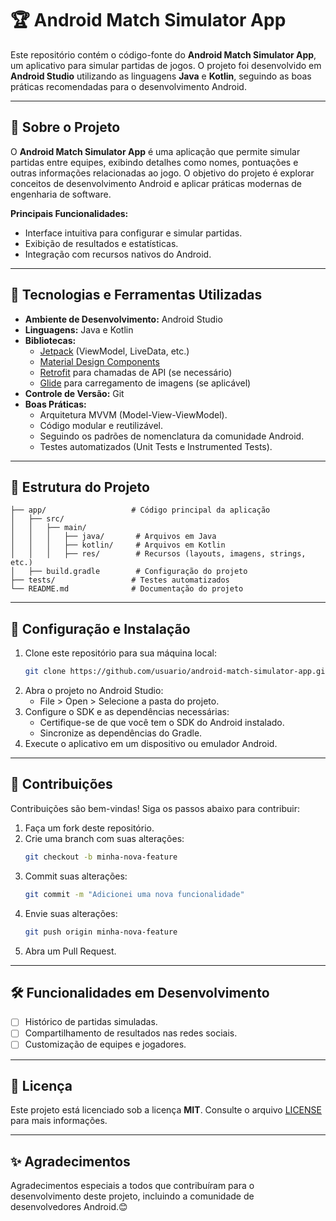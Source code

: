 # 🏆 Android Match Simulator App

Este repositório contém o código-fonte do **Android Match Simulator App**, um aplicativo para simular partidas de jogos. O projeto foi desenvolvido em **Android Studio** utilizando as linguagens **Java** e **Kotlin**, seguindo as boas práticas recomendadas para o desenvolvimento Android.

---

## 📝 Sobre o Projeto

O **Android Match Simulator App** é uma aplicação que permite simular partidas entre equipes, exibindo detalhes como nomes, pontuações e outras informações relacionadas ao jogo. O objetivo do projeto é explorar conceitos de desenvolvimento Android e aplicar práticas modernas de engenharia de software.

**Principais Funcionalidades:**
- Interface intuitiva para configurar e simular partidas.
- Exibição de resultados e estatísticas.
- Integração com recursos nativos do Android.

---

## 🚀 Tecnologias e Ferramentas Utilizadas

- **Ambiente de Desenvolvimento:** Android Studio
- **Linguagens:** Java e Kotlin
- **Bibliotecas:**  
  - [Jetpack](https://developer.android.com/jetpack) (ViewModel, LiveData, etc.)
  - [Material Design Components](https://material.io/develop/android)
  - [Retrofit](https://square.github.io/retrofit/) para chamadas de API (se necessário)
  - [Glide](https://github.com/bumptech/glide) para carregamento de imagens (se aplicável)
- **Controle de Versão:** Git
- **Boas Práticas:**  
  - Arquitetura MVVM (Model-View-ViewModel).  
  - Código modular e reutilizável.  
  - Seguindo os padrões de nomenclatura da comunidade Android.  
  - Testes automatizados (Unit Tests e Instrumented Tests).  

---

## 📂 Estrutura do Projeto

```plaintext
├── app/                   # Código principal da aplicação
│   ├── src/
│   │   ├── main/
│   │   │   ├── java/       # Arquivos em Java
│   │   │   ├── kotlin/     # Arquivos em Kotlin
│   │   │   ├── res/        # Recursos (layouts, imagens, strings, etc.)
│   ├── build.gradle        # Configuração do projeto
├── tests/                 # Testes automatizados
└── README.md              # Documentação do projeto
```

---

## 🔧 Configuração e Instalação

1. Clone este repositório para sua máquina local:
   ```bash
   git clone https://github.com/usuario/android-match-simulator-app.git
   ```
2. Abra o projeto no Android Studio:
   - File > Open > Selecione a pasta do projeto.
3. Configure o SDK e as dependências necessárias:
   - Certifique-se de que você tem o SDK do Android instalado.
   - Sincronize as dependências do Gradle.
4. Execute o aplicativo em um dispositivo ou emulador Android.

---

## 🤝 Contribuições

Contribuições são bem-vindas! Siga os passos abaixo para contribuir:

1. Faça um fork deste repositório.
2. Crie uma branch com suas alterações:
   ```bash
   git checkout -b minha-nova-feature
   ```
3. Commit suas alterações:
   ```bash
   git commit -m "Adicionei uma nova funcionalidade"
   ```
4. Envie suas alterações:
   ```bash
   git push origin minha-nova-feature
   ```
5. Abra um Pull Request.

---

## 🛠️ Funcionalidades em Desenvolvimento

- [ ] Histórico de partidas simuladas.
- [ ] Compartilhamento de resultados nas redes sociais.
- [ ] Customização de equipes e jogadores.

---

## 📝 Licença

Este projeto está licenciado sob a licença **MIT**. Consulte o arquivo [LICENSE](LICENSE) para mais informações.

---

## ✨ Agradecimentos

Agradecimentos especiais a todos que contribuíram para o desenvolvimento deste projeto, incluindo a comunidade de desenvolvedores Android.😊
